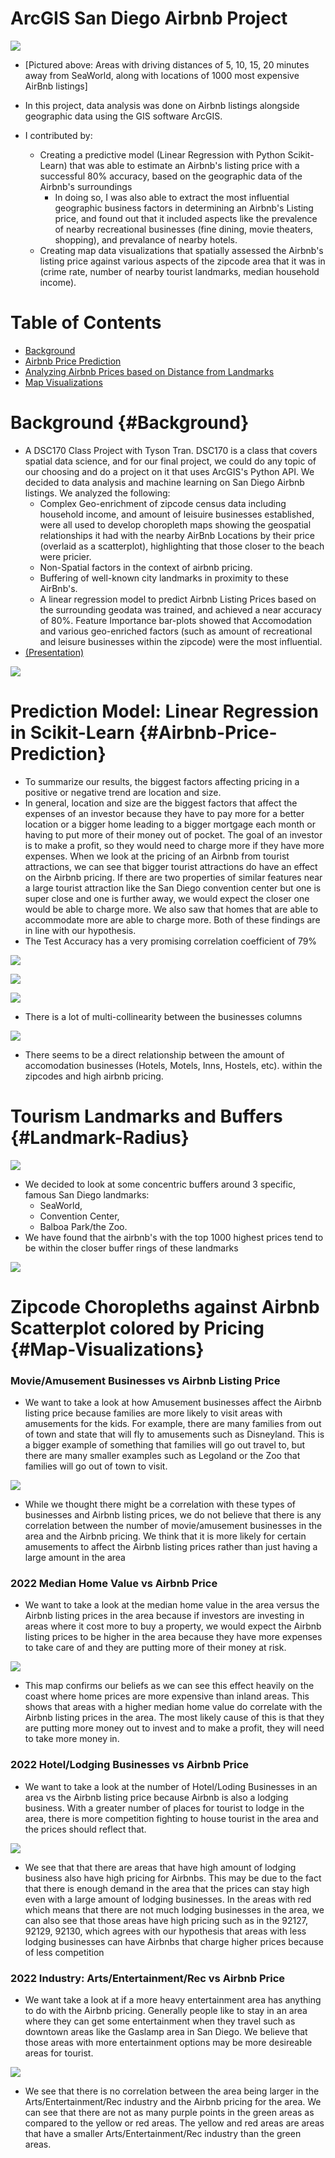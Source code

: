 # ArcGIS San Diego Airbnb Project

![](images/images_airbnb_sd/servicearea.png)

* [Pictured above: Areas with driving distances of 5, 10, 15, 20 minutes away from SeaWorld, along with locations of 1000 most expensive AirBnb listings]

* In this project, data analysis was done on Airbnb listings alongside geographic data using the GIS software ArcGIS.
* I contributed by:
   * Creating a predictive model (Linear Regression with Python Scikit-Learn) that was able to estimate an Airbnb's listing price with a successful 80% accuracy, based on the geographic data of the Airbnb's surroundings
      * In doing so, I was also able to extract the most influential geographic business factors in determining an Airbnb's Listing price, and found out that it included aspects like the prevalence of nearby recreational businesses (fine dining, movie theaters, shopping), and prevalance of nearby hotels.
   * Creating map data visualizations that spatially assessed the Airbnb's listing price against various aspects of the zipcode area that it was in (crime rate, number of nearby tourist landmarks, median household income).

# Table of Contents
- [Background](https://benduong2001.github.io/airbnb_sd.html#Background)
- [Airbnb Price Prediction](https://benduong2001.github.io/airbnb_sd.html#Airbnb-Price-Prediction)
- [Analyzing Airbnb Prices based on Distance from Landmarks](https://benduong2001.github.io/airbnb_sd.html#Landmark-Radius)
- [Map Visualizations](https://benduong2001.github.io/airbnb_sd.html#Map-Visualizations)

# Background {#Background}

* A DSC170 Class Project with Tyson Tran. DSC170 is a class that covers spatial data science, and for our final project, we could do any topic of our choosing and do a project on it that uses ArcGIS's Python API. We decided to data analysis and machine learning on San Diego Airbnb listings. We analyzed the following:
    * Complex Geo-enrichment of zipcode census data including household income, and amount of leisuire businesses established, were all used to develop choropleth maps showing the geospatial relationships it had with the nearby AirBnb Locations by their price (overlaid as a scatterplot), highlighting that those closer to the beach were pricier.
    * Non-Spatial factors in the context of airbnb pricing.
    * Buffering of well-known city landmarks in proximity to these AirBnb's.
    * A linear regression model to predict Airbnb Listing Prices based on the surrounding geodata was trained, and achieved a near accuracy of 80%. Feature Importance bar-plots showed that Accomodation and various geo-enriched factors (such as amount of recreational and leisure businesses within the zipcode) were the most influential.
* [(Presentation)](https://docs.google.com/presentation/d/1oIXAt-b-P-pWBr-IgK-vk3GEkhqwqTrLX_ksc_a72ME/edit?usp=sharing)

![](images/images_airbnb_sd/dsc170img1.png)

<!--![](images/images_airbnb_sd/dsc170img2.png)

![](images/images_airbnb_sd/dsc170img3.png)

![](images/images_airbnb_sd/dsc170img4.png)
-->

# Prediction Model: Linear Regression in Scikit-Learn {#Airbnb-Price-Prediction}

* To summarize our results, the biggest factors affecting pricing in a positive or negative trend are location and size.
* In general, location and size are the biggest factors that affect the expenses of an investor because they have to pay more for a better location or a bigger home leading to a bigger mortgage each month or having to put more of their money out of pocket. The goal of an investor is to make a profit, so they would need to charge more if they have more expenses. When we look at the pricing of an Airbnb from tourist attractions, we can see that bigger tourist attractions do have an effect on the Airbnb pricing. If there are two properties of similar features near a large tourist attraction like the San Diego convention center but one is super close and one is further away, we would expect the closer one would be able to charge more. We also saw that homes that are able to accommodate more are able to charge more. Both of these findings are in line with our hypothesis.
* The Test Accuracy has a very promising correlation coefficient of 79%

![](images/images_airbnb_sd/dsc170img5.png)

![](images/images_airbnb_sd/dsc170img6.png)

![](images/images_airbnb_sd/dsc170img13.png)

* There is a lot of multi-collinearity between the businesses columns

![](images/images_airbnb_sd/dsc170img14.png)

* There seems to be a direct relationship between the amount of accomodation businesses (Hotels, Motels, Inns, Hostels, etc). within the zipcodes and high airbnb pricing.

# Tourism Landmarks and Buffers {#Landmark-Radius}

![](images/images_airbnb_sd/dsc170img7.png)

* We decided to look at some concentric buffers around 3 specific, famous San Diego landmarks: 
    * SeaWorld, 
    * Convention Center, 
    * Balboa Park/the Zoo. 
* We have found that the airbnb's with the top 1000 highest prices tend to be within the closer buffer rings of these landmarks

![](images/images_airbnb_sd/dsc170img8.png)

# Zipcode Choropleths against Airbnb Scatterplot colored by Pricing {#Map-Visualizations}

### Movie/Amusement Businesses  vs Airbnb Listing Price

* We want to take a look at how Amusement businesses affect the Airbnb listing price because families are more likely to visit areas with amusements for the kids. For example, there are many families from out of town and state that will fly to amusements such as Disneyland. This is a bigger example of something that families will go out travel to, but there are many smaller examples such as Legoland or the Zoo that families will go out of town to visit.

![](images/images_airbnb_sd/dsc170img9.png)

* While we thought there might be a correlation with these types of businesses and Airbnb listing prices, we do not believe that there is any correlation between the number of movie/amusement businesses in the area and the Airbnb pricing. We think that it is more likely for certain amusements to affect the Airbnb listing prices rather than just having a large amount in the area

### 2022 Median Home Value vs Airbnb Price

* We want to take a look at the median home value in the area versus the Airbnb listing prices in the area because if investors are investing in areas where it cost more to buy a property, we would expect the Airbnb listing prices to be higher in the area because they have more expenses to take care of and they are putting more of their money at risk.

![](images/images_airbnb_sd/dsc170img10.png)

* This map confirms our beliefs as we can see this effect heavily on the coast where home prices are more expensive than inland areas. This shows that areas with a higher median home value do correlate with the Airbnb listing prices in the area. The most likely cause of this is that they are putting more money out to invest and to make a profit, they will need to take more money in.

### 2022 Hotel/Lodging Businesses vs Airbnb Price

* We want to take a look at the number of Hotel/Loding Businesses in an area vs the Airbnb listing price because Airbnb is also a lodging business. With a greater number of places for tourist to lodge in the area, there is more competition fighting to house tourist in the area and the prices should reflect that.

![](images/images_airbnb_sd/dsc170img11.png)

* We see that that there are areas that have high amount of lodging business also have high pricing for Airbnbs. This may be due to the fact that there is enough demand in the area that the prices can stay high even with a large amount of lodging businesses. In the areas with red which means that there are not much lodging businesses in the area, we can also see that those areas have high pricing such as in the 92127, 92129, 92130, which agrees with our hypothesis that areas with less lodging businesses can have Airbnbs that charge higher prices because of less competition

### 2022 Industry: Arts/Entertainment/Rec vs Airbnb Price

* We want take a look at if a more heavy entertainment area has anything to do with the Airbnb pricing. Generally people like to stay in an area where they can get some entertainment when they travel such as downtown areas like the Gaslamp area in San Diego. We believe that those areas with more entertainment options may be more desireable areas for tourist.

![](images/images_airbnb_sd/dsc170img12.png)

* We see that there is no correlation between the area being larger in the Arts/Entertainment/Rec industry and the Airbnb pricing for the area. We can see that there are not as many purple points in the green areas as compared to the yellow or red areas. The yellow and red areas are areas that have a smaller Arts/Entertainment/Rec industry than the green areas.

